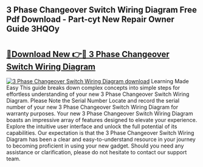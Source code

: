 ## 3 Phase Changeover Switch Wiring Diagram Free Pdf Download - Part-cyt New Repair Owner Guide 3HQOy

# <h2><a href="http://dftsz4.blite.top/?on=3+Phase+Changeover+Switch+Wiring+Diagram">🔗Download New 👉🔴 3 Phase Changeover Switch Wiring Diagram</a></h2>

[![3 Phase Changeover Switch Wiring Diagram download](https://i.imgur.com/lujVjoI.png)](http://dftsz4.blite.top/?on=3+Phase+Changeover+Switch+Wiring+Diagram)
Learning Made Easy This guide breaks down complex concepts into simple steps for effortless understanding of your new 3 Phase Changeover Switch Wiring Diagram. Please Note the Serial Number Locate and record the serial number of your new 3 Phase Changeover Switch Wiring Diagram for warranty purposes. Your new 3 Phase Changeover Switch Wiring Diagram boasts an impressive array of features designed to elevate your experience. Explore the intuitive user interface and unlock the full potential of its capabilities. Our expectation is that the 3 Phase Changeover Switch Wiring Diagram has been a clear and easy-to-understand resource in your journey to becoming proficient in using your new gadget. Should you need any assistance or clarification, please do not hesitate to contact our support team.
